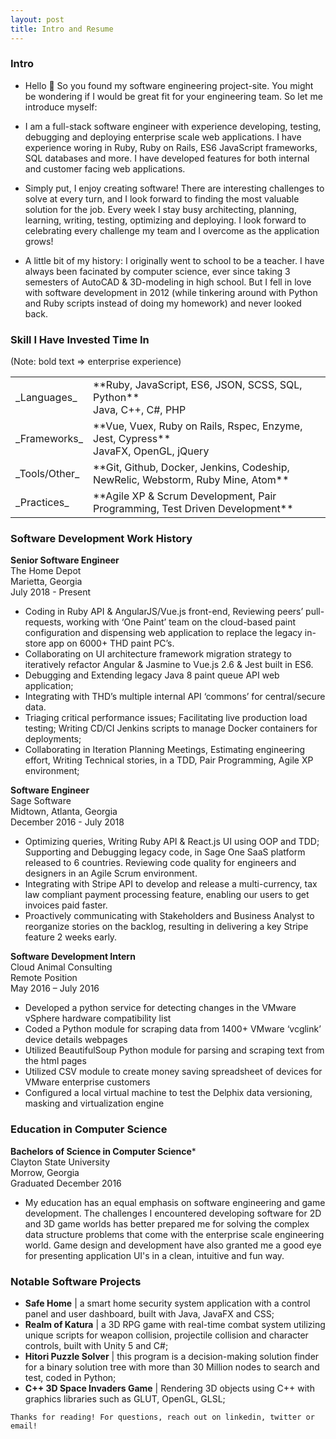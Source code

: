 ```yaml
---
layout: post
title: Intro and Resume
---
```


### Intro

* Hello 👋 So you found my software engineering project-site. You might be wondering if I would be great fit for your engineering team. So let me introduce myself:

*  I am a full-stack software engineer with experience developing, testing, debugging and deploying enterprise scale web applications. I have experience woring in Ruby, Ruby on Rails, ES6 JavaScript frameworks, SQL databases and more. I have developed features for both internal and customer facing web applications.
* Simply put, I enjoy creating software! There are interesting challenges to solve at every turn, and I look forward to finding the most valuable solution for the job. Every week I stay busy architecting, planning, learning, writing, testing, optimizing and deploying. I look forward to celebrating every challenge my team and I overcome as the application grows!
* A little bit of my history: I originally went to school to be a teacher. I have always been facinated by computer science, ever since taking 3 semesters of AutoCAD & 3D-modeling in high school. But I fell in love with software development in 2012 (while tinkering around with Python and Ruby scripts instead of doing my homework) and never looked back.

### Skill I Have Invested Time In
<div class="resume-skills-table-note">
  (Note: bold text => enterprise experience)
</div>
<table class="resume-skills-table">
  <tbody>
    <tr>
      <td class="skill-category">_Languages_</td>
      <td>
          **Ruby, JavaScript, ES6, JSON, SCSS, SQL, Python**<br>
          Java, C++, C#, PHP
      </td>
    </tr>
    <tr>
      <td class="skill-category">_Frameworks_</td>
      <td>
        **Vue, Vuex, Ruby on Rails, Rspec, Enzyme, Jest, Cypress**<br>
        JavaFX, OpenGL, jQuery
      </td>
    </tr>
    <tr>
      <td class="skill-category">_Tools/Other_</td>
      <td>
        **Git, Github, Docker, Jenkins, Codeship, NewRelic, Webstorm, Ruby Mine, Atom**
      </td>
    </tr>
    <tr>
      <td class="skill-category">_Practices_</td>
      <td>**Agile XP & Scrum Development, Pair Programming, Test Driven Development**</td>
    </tr>
  </tbody>
</table>


### Software Development Work History

**Senior Software Engineer**<br>
The Home Depot<br>
Marietta, Georgia<br>
July 2018 - Present<br>

-  Coding in Ruby API & AngularJS/Vue.js front-end, Reviewing peers’ pull-requests, working with ‘One Paint’ team on the cloud-based paint configuration and dispensing web application to replace the legacy in-store app on 6000+ THD paint PC’s.
-  Collaborating on UI architecture framework migration strategy to iteratively refactor Angular & Jasmine to Vue.js 2.6 & Jest built in ES6.
-  Debugging and Extending legacy Java 8 paint queue API web application;
-  Integrating with THD’s multiple internal API ‘commons’ for central/secure data.
-  Triaging critical performance issues; Facilitating live production load testing; Writing CD/CI Jenkins scripts to manage Docker containers for deployments;
-  Collaborating in Iteration Planning Meetings, Estimating engineering effort, Writing Technical stories, in a TDD, Pair Programming, Agile XP environment;


**Software Engineer**<br>
Sage Software<br>
Midtown, Atlanta, Georgia<br>
December 2016 - July 2018<br>

-  Optimizing queries, Writing Ruby API & React.js UI using OOP and TDD; Supporting and Debugging legacy code, in Sage One SaaS platform released to 6 countries. Reviewing code quality for engineers and designers in an Agile Scrum environment.
-  Integrating with Stripe API to develop and release a multi-currency, tax law compliant payment processing feature, enabling our users to get invoices paid faster.
-  Proactively communicating with Stakeholders and Business Analyst to reorganize stories on the backlog, resulting in delivering a key Stripe feature 2 weeks early.


**Software Development Intern** <br>
Cloud Animal Consulting <br>
Remote Position <br>
May 2016 – July 2016 <br>

- Developed a python service for detecting changes in the VMware vSphere hardware compatibility list
- Coded a Python module for scraping data from 1400+ VMware ‘vcglink’ device details webpages
- Utilized BeautifulSoup Python module for parsing and scraping text from the html pages
- Utilized CSV module to create money saving spreadsheet of devices for VMware enterprise customers
- Configured a local virtual machine to test the Delphix data versioning, masking and virtualization engine


### Education in Computer Science

**Bachelors of Science in Computer Science***<br>
Clayton State University<br>
Morrow, Georgia<br>
Graduated December 2016<br>

* My education has an equal emphasis on software engineering and game development. The challenges I encountered developing software for 2D and 3D game worlds has better prepared me for solving the complex data structure problems that come with the enterprise scale engineering world. Game design and development have also granted me a good eye for presenting application UI's in a clean, intuitive and fun way.

### Notable Software Projects

- **Safe Home** | a smart home security system application with a control panel and user dashboard, built with Java, JavaFX and CSS;
- **Realm of Katura** | a 3D RPG game with real-time combat system utilizing unique scripts for weapon collision, projectile collision and character controls, built with Unity 5 and C#;
- **Hitori Puzzle Solver** | this program is a decision-making solution finder for a binary solution tree with more than 30 Million nodes to search and test, coded in Python;
- **C++ 3D Space Invaders Game** | Rendering 3D objects using C++ with graphics libraries such as GLUT, OpenGL, GLSL;

`Thanks for reading! For questions, reach out on linkedin, twitter or email!`
